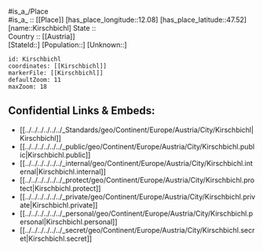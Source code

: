 ﻿---
location: [47.52,12.08] 
mapzoom: [7,12] 
mapmarker: city 
type: City
tags:
- geo/City


SpocWebEntityId: 31464
isDeleted: false
confidential: public

---
#is_a_/Place  
#is_a_ :: [[Place]] 
[has_place_longitude::12.08] 
[has_place_latitude::47.52] 
[name::Kirschbichl] 
State ::  
Country :: [[Austria]]  
[StateId::] 
[Population::] 
[Unknown::] 


```leaflet
id: Kirschbichl
coordinates: [[Kirschbichl]] 
markerFile: [[Kirschbichl]] 
defaultZoom: 11 
maxZoom: 18
```


## Confidential Links & Embeds: 
- [[../../../../../../_Standards/geo/Continent/Europe/Austria/City/Kirschbichl|Kirschbichl]] 
- [[../../../../../../_public/geo/Continent/Europe/Austria/City/Kirschbichl.public|Kirschbichl.public]] 
- [[../../../../../../_internal/geo/Continent/Europe/Austria/City/Kirschbichl.internal|Kirschbichl.internal]] 
- [[../../../../../../_protect/geo/Continent/Europe/Austria/City/Kirschbichl.protect|Kirschbichl.protect]] 
- [[../../../../../../_private/geo/Continent/Europe/Austria/City/Kirschbichl.private|Kirschbichl.private]] 
- [[../../../../../../_personal/geo/Continent/Europe/Austria/City/Kirschbichl.personal|Kirschbichl.personal]] 
- [[../../../../../../_secret/geo/Continent/Europe/Austria/City/Kirschbichl.secret|Kirschbichl.secret]] 
